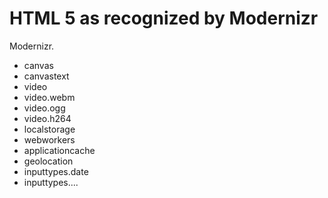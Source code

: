 # HTML 5 as recognized by Modernizr

Modernizr.


* canvas
* canvastext
* video
* video.webm
* video.ogg
* video.h264
* localstorage
* webworkers
* applicationcache
* geolocation
* inputtypes.date
* inputtypes....



